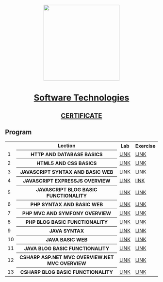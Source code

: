 <p align="center"><img src="http://spaceappschallengebulgaria.eu/sites/default/files/softuni.png" width = 250 /></p>

# <a href="https://softuni.bg/trainings/1939/programming-fundamentals-may-2018"><p align="center">Software Technologies<p></a>

## <a href="" ><p align="center"> CERTIFICATE <p></a>

## Program

<table>
<tr>
  <th></th><th>Lection</th><th>Lab</th><th>Exercise</th>
</tr>
<tr>
  <td>1</td>
  <th>HTTP AND DATABASE BASICS</th>
  <td><a href="" >LINK</a></td>
  <td><a href="" >LINK</a></td>
</tr>
<tr>
  <td>2</td>
  <th>HTML5 AND CSS BASICS</th>
  <td><a href="https://github.com/kallyy7/Software-Technologies/tree/master/HTML5%20AND%20CSS%20-%20BLOG%20DESIGN" >LINK</a></td>
  <td><a href="https://github.com/kallyy7/Software-Technologies/tree/master/HTML5%20and%20CSS%20-%20Exercises" >LINK</a></td>
</tr>
  <tr>
  <td>3</td>
    <th>JAVASCRIPT SYNTAX AND BASIC WEB</th>
    <td><a href="https://github.com/kallyy7/Software-Technologies/tree/master/JAVASCRIPT%20SYNTAX%20AND%20BASIC%20WEB-LAB" >LINK</a></td>
    <td><a href="https://github.com/kallyy7/Software-Technologies/tree/master/JavaScript%20Basics%20-%20Exercises" >LINK</a></td>
</tr>
  <tr>
  <td>4</td>
    <th>JAVASCRIPT EXPRESSJS OVERVIEW</th>
    <td><a href="https://github.com/kallyy7/Software-Technologies/tree/master/JAVASCRIPT%20EXPRESSJS%20OVERVIEW%20-%20EXERCISES" >LINK</a></td>
    <td><a href="https://github.com/kallyy7/Software-Technologies/tree/master/JAVASCRIPT%20EXPRESSJS%20OVERVIEW%20-%20EXERCISES" >lINK</a></td>
</tr>
  <tr>
  <td>5</td>
    <th>JAVASCRIPT BLOG BASIC FUNCTIONALITY</th>
    <td><a href="https://github.com/kallyy7/Software-Technologies/tree/master/JAVASCRIPT%20BLOG%20BASIC%20FUNCTIONALITY" >LINK</a></td>
    <td><a href="https://github.com/kallyy7/Software-Technologies/tree/master/JAVASCRIPT%20BLOG%20BASIC%20FUNCTIONALITY" >LINK</a></td>
</tr>
  <tr>
  <td>6</td>
    <th>PHP SYNTAX AND BASIC WEB</th>
    <td><a href="https://github.com/kallyy7/Software-Technologies/tree/master/PHP%20SYNTAX%20AND%20BASIC%20WEB-LAB" >LINK</a></td>
    <td><a href="https://github.com/kallyy7/Software-Technologies/tree/master/PHP%20SYNTAX%20AND%20BASIC%20WEB%20-%20EXERCISES" >LINK</a></td>
</tr>
  <tr>
  <td>7</td>
    <th>PHP MVC AND SYMFONY OVERVIEW</th>
    <td><a href=https://github.com/kallyy7/Software-Technologies/tree/master/PHP%20MVC%20AND%20SYMFONY%20OVERVIEW%20-%20EXERCISES"" >LINK</a></td>
    <td><a href="https://github.com/kallyy7/Software-Technologies/tree/master/PHP%20MVC%20AND%20SYMFONY%20OVERVIEW%20-%20EXERCISES" >LINK</a></td>
</tr>
    <tr>
  <td>8</td>
    <th>PHP BLOG BASIC FUNCTIONALITY</th>
    <td><a href="https://github.com/kallyy7/Software-Technologies/tree/master/PHP%20BLOG%20BASIC%20FUNCTIONALITY%20-%20EXERCISES" >LINK</a></td>
    <td><a href="https://github.com/kallyy7/Software-Technologies/tree/master/PHP%20BLOG%20BASIC%20FUNCTIONALITY%20-%20EXERCISES" >LINK</a></td>
</tr>
  </tr>
    <tr>
  <td>9</td>
    <th>JAVA SYNTAX</th>
    <td><a href="https://github.com/kallyy7/Software-Technologies/tree/master/Java%20Basics%20-%20Lab" >LINK</a></td>
    <td><a href="https://github.com/kallyy7/Software-Technologies/tree/master/Java%20Basics%20-%20Exercises" >LINK</a></td>
</tr>
<tr>
  <td>10</td>
    <th>JAVA BASIC WEB</th>
    <td><a href="https://github.com/kallyy7/Software-Technologies/tree/master/JAVA%20BASIC%20WEB%20-%20Calculator" >LINK</a></td>
    <td><a href="https://github.com/kallyy7/Software-Technologies/tree/master/JAVA%20BASIC%20WEB%20-%20Calculator" >LINK</a></td>
</tr>
<tr>
  <td>11</td>
    <th>JAVA BLOG BASIC FUNCTIONALITY</th>
    <td><a href="" >LINK</a></td>
    <td><a href="" >LINK</a></td>
</tr>
<tr>
  <td>12</td>
    <th>CSHARP ASP.NET MVC OVERVIEW.NET MVC OVERVIEW</th>
    <td><a href="https://github.com/kallyy7/Software-Technologies/tree/master/CSHARP%20ASP.NET%20MVC%20OVERVIEW.NET%20MVC%20OVERVIEW%20-%20EXERCISES" >LINK</a></td>
    <td><a href="https://github.com/kallyy7/Software-Technologies/tree/master/CSHARP%20ASP.NET%20MVC%20OVERVIEW.NET%20MVC%20OVERVIEW%20-%20EXERCISES" >LINK</a></td>
</tr>
<tr>
  <td>13</td>
    <th>CSHARP BLOG BASIC FUNCTIONALITY</th>
    <td><a href="" >LINK</a></td>
    <td><a href="" >LINK</a></td>
</tr>
</table>
